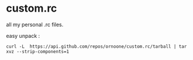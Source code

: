 custom.rc
=========

all my personal .rc files.


easy unpack : 

    curl -L  https://api.github.com/repos/ornoone/custom.rc/tarball | tar  xvz --strip-components=1
